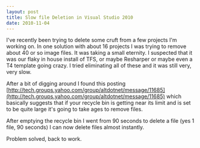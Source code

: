 ```yaml
---
layout: post
title: Slow file Deletion in Visual Studio 2010
date: 2010-11-04
---
```


I've recently been trying to delete some cruft from a few projects I'm working on. In one solution with about 16 projects I was trying to remove about 40 or so image files. It was taking a small eternity. I suspected that it was our flaky in house install of TFS, or maybe Resharper or maybe even a T4 template going crazy. I tried eliminating all of these and it was still very, very slow.

After a bit of digging around I found this posting [http://tech.groups.yahoo.com/group/altdotnet/message/11685](http://tech.groups.yahoo.com/group/altdotnet/message/11685) which basically suggests that if your recycle bin is getting near its limit and is set to be quite large it's going to take ages to remove files.

After emptying the recycle bin I went from 90 seconds to delete a file (yes 1 file, 90 seconds) I can now delete files almost instantly.

Problem solved, back to work.
